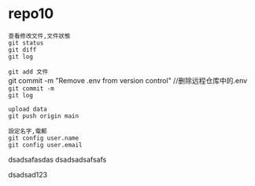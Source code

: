 # repo10

`查看修改文件,文件狀態`<br>
`git status`<br>
`git diff`<br>
`git log`

`git add 文件` <br>
git commit -m "Remove .env from version control" //删除远程仓库中的.env<br>
`git commit -m`<br>
`git log`

`upload data`<br>
`git push origin main`

`設定名字,電郵`<br>
`git config user.name`<br>
`git config user.email`

dsadsafasdas
dsadsadsafsafs

dsadsad123

